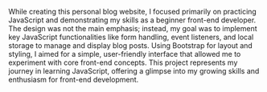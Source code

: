 
While creating this personal blog website, I focused primarily on practicing JavaScript and demonstrating my skills as a beginner front-end developer. The design was not the main emphasis; instead, my goal was to implement key JavaScript functionalities like form handling, event listeners, and local storage to manage and display blog posts. Using Bootstrap for layout and styling, I aimed for a simple, user-friendly interface that allowed me to experiment with core front-end concepts. This project represents my journey in learning JavaScript, offering a glimpse into my growing skills and enthusiasm for front-end development.